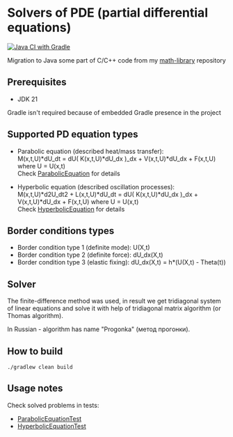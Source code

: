 # Solvers of PDE (partial differential equations)

[![Java CI with Gradle](https://github.com/andrei-punko/math-pde-solvers/actions/workflows/gradle.yml/badge.svg)](https://github.com/andrei-punko/math-pde-solvers/actions/workflows/gradle.yml)

Migration to Java some part of C/C++ code from my [math-library](https://github.com/andrei-punko/math-library) repository

## Prerequisites

- JDK 21

Gradle isn't required because of embedded Gradle presence in the project

## Supported PD equation types

- Parabolic equation (described heat/mass transfer):  
  M(x,t,U)*dU_dt = dU( K(x,t,U)*dU_dx )_dx + V(x,t,U)*dU_dx + F(x,t,U) where U = U(x,t)  
  Check [ParabolicEquation](src/main/java/by/andd3dfx/math/pde/equation/ParabolicEquation.java) for details

- Hyperbolic equation (described oscillation processes):  
  M(x,t,U)*d2U_dt2 + L(x,t,U)*dU_dt = dU( K(x,t,U)*dU_dx )_dx + V(x,t,U)*dU_dx + F(x,t,U) where U = U(x,t)  
  Check [HyperbolicEquation](src/main/java/by/andd3dfx/math/pde/equation/HyperbolicEquation.java) for details

## Border conditions types

- Border condition type 1 (definite mode): U(X,t)
- Border condition type 2 (definite force): dU_dx(X,t)
- Border condition type 3 (elastic fixing): dU_dx(X,t) = h*(U(X,t) - Theta(t))

## Solver
The finite-difference method was used, in result we get tridiagonal system of linear equations 
and solve it with help of tridiagonal matrix algorithm (or Thomas algorithm).

In Russian - algorithm has name "Progonka" (метод прогонки).

## How to build

```shell
./gradlew clean build
```

## Usage notes

Check solved problems in tests:
- [ParabolicEquationTest](src/test/java/by/andd3dfx/math/pde/equation/ParabolicEquationTest.java)
- [HyperbolicEquationTest](src/test/java/by/andd3dfx/math/pde/equation/HyperbolicEquationTest.java)
